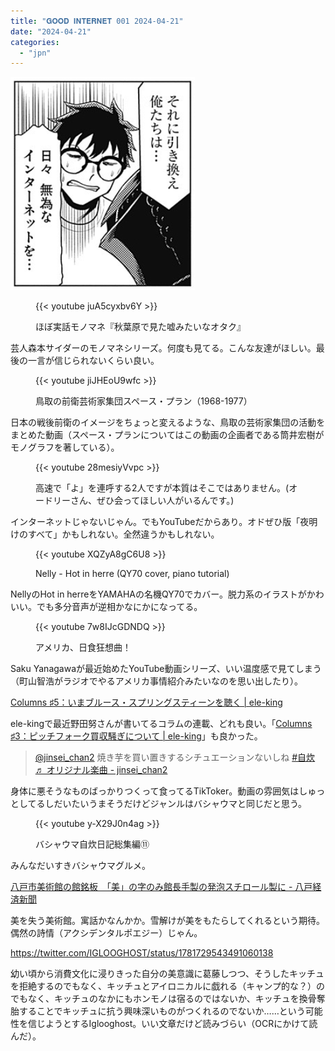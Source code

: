 ```yaml
---
title: "𝐆𝐎𝐎𝐃 𝐈𝐍𝐓𝐄𝐑𝐍𝐄𝐓 001 2024-04-21"
date: "2024-04-21"
categories: 
  - "jpn"
---
```


![青井タイル＆ツナミノユウの漫画『女甲冑騎士さんとぼく』の一コマ。登場人物たちが「それに引き換え俺たちは…　日々無為なインターネットを…」と打ちひしがれている。](images/それにひきかえおれたちは.png)

<figure>

{{< youtube juA5cyxbv6Y >}}

<figcaption>

ほぼ実話モノマネ『秋葉原で見た嘘みたいなオタク』

</figcaption>



</figure>

芸人森本サイダーのモノマネシリーズ。何度も見てる。こんな友達がほしい。最後の一言が信じられないくらい良い。

<figure>

{{< youtube jiJHEoU9wfc >}}

<figcaption>

鳥取の前衛芸術家集団スペース・プラン（1968-1977）

</figcaption>



</figure>

日本の戦後前衛のイメージをちょっと変えるような、鳥取の芸術家集団の活動をまとめた動画（スペース・プランについてはこの動画の企画者である筒井宏樹がモノグラフを著している）。

<figure>

{{< youtube 28mesiyVvpc >}}

<figcaption>

高速で「よ」を連呼する2人ですが本質はそこではありません。(オードリーさん、ぜひ会ってほしい人がいるんです。)

</figcaption>



</figure>

インターネットじゃないじゃん。でもYouTubeだからあり。オドぜひ版「夜明けのすべて」かもしれない。全然違うかもしれない。

<figure>

{{< youtube XQZyA8gC6U8 >}}

<figcaption>

Nelly - Hot in herre (QY70 cover, piano tutorial)

</figcaption>



</figure>

NellyのHot in herreをYAMAHAの名機QY70でカバー。脱力系のイラストがかわいい。でも多分音声が逆相かなにかになってる。

<figure>

{{< youtube 7w8IJcGDNDQ >}}

<figcaption>

アメリカ、日食狂想曲！

</figcaption>



</figure>

Saku Yanagawaが最近始めたYouTube動画シリーズ、いい温度感で見てしまう（町山智浩がラジオでやるアメリカ事情紹介みたいなのを思い出したり）。

[Columns ♯5：いまブルース・スプリングスティーンを聴く | ele-king](https://www.ele-king.net/columns/011127/)

ele-kingで最近野田努さんが書いてるコラムの連載、どれも良い。「[Columns ♯3：ピッチフォーク買収騒ぎについて | ele-king](https://www.ele-king.net/columns/010766/)」も良かった。

> [@jinsei\_chan2](https://www.tiktok.com/@jinsei_chan2?refer=embed "@jinsei_chan2") 焼き芋を買い置きするシチュエーションないしね [#自炊](https://www.tiktok.com/tag/%E8%87%AA%E7%82%8A?refer=embed "自炊") [♬ オリジナル楽曲 - jinsei\_chan2](https://www.tiktok.com/music/オリジナル楽曲-jinseichan2-7357643046379014929?refer=embed "♬ オリジナル楽曲  - jinsei_chan2")

<script async src="https://www.tiktok.com/embed.js"></script>

身体に悪そうなものばっかりつくって食ってるTikToker。動画の雰囲気はしゅっとしてるしだいたいうまそうだけどジャンルはバシャウマと同じだと思う。

<figure>

{{< youtube y-X29J0n4ag >}}

<figcaption>

バシャウマ自炊日記総集編⑪

</figcaption>



</figure>

みんなだいすきバシャウマグルメ。

[八戸市美術館の館銘板　「美」の字のみ館長手製の発泡スチロール製に - 八戸経済新聞](https://hachinohe.keizai.biz/headline/2148/)

美を失う美術館。寓話かなんかか。雪解けが美をもたらしてくれるという期待。偶然の詩情（アクシデンタルポエジー）じゃん。

https://twitter.com/IGLOOGHOST/status/1781729543491060138

幼い頃から消費文化に浸りきった自分の美意識に葛藤しつつ、そうしたキッチュを拒絶するのでもなく、キッチュとアイロニカルに戯れる（キャンプ的な？）のでもなく、キッチュのなかにもホンモノは宿るのではないか、キッチュを換骨奪胎することでキッチュに抗う興味深いものがつくれるのでないか……という可能性を信じようとするIglooghost。いい文章だけど読みづらい（OCRにかけて読んだ）。
